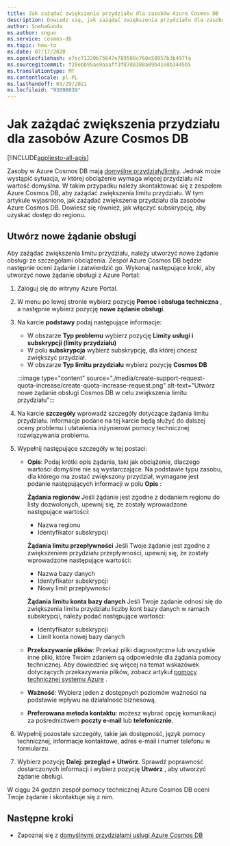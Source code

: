 ```yaml
---
title: Jak zażądać zwiększenia przydziału dla zasobów Azure Cosmos DB
description: Dowiedz się, jak zażądać zwiększenia przydziału dla zasobów Azure Cosmos DB. Dowiesz się również, jak włączyć subskrypcję, aby uzyskać dostęp do regionu.
author: SnehaGunda
ms.author: sngun
ms.service: cosmos-db
ms.topic: how-to
ms.date: 07/17/2020
ms.openlocfilehash: e7ec71220b75647e789508c760e50957b3b497fa
ms.sourcegitcommit: f28ebb95ae9aaaff3f87d8388a09b41e0b3445b5
ms.translationtype: MT
ms.contentlocale: pl-PL
ms.lasthandoff: 03/29/2021
ms.locfileid: "93090039"
---
```

# <a name="how-to-request-quota-increase-for-azure-cosmos-db-resources"></a>Jak zażądać zwiększenia przydziału dla zasobów Azure Cosmos DB
[!INCLUDE[appliesto-all-apis](includes/appliesto-all-apis.md)]

Zasoby w Azure Cosmos DB mają [domyślne przydziały/limity](concepts-limits.md). Jednak może wystąpić sytuacja, w której obciążenie wymaga więcej przydziału niż wartość domyślna. W takim przypadku należy skontaktować się z zespołem Azure Cosmos DB, aby zażądać zwiększenia limitu przydziału. W tym artykule wyjaśniono, jak zażądać zwiększenia przydziału dla zasobów Azure Cosmos DB. Dowiesz się również, jak włączyć subskrypcję, aby uzyskać dostęp do regionu.

## <a name="create-a-new-support-request"></a>Utwórz nowe żądanie obsługi

Aby zażądać zwiększenia limitu przydziału, należy utworzyć nowe żądanie obsługi ze szczegółami obciążenia. Zespół Azure Cosmos DB będzie następnie oceni żądanie i zatwierdzić go. Wykonaj następujące kroki, aby utworzyć nowe żądanie obsługi z Azure Portal:

1. Zaloguj się do witryny Azure Portal.

1. W menu po lewej stronie wybierz pozycję **Pomoc i obsługa techniczna** , a następnie wybierz pozycję **nowe żądanie obsługi**.

1. Na karcie **podstawy** podaj następujące informacje:

   * W obszarze **Typ problemu** wybierz pozycję **Limity usługi i subskrypcji (limity przydziału)**
   * W polu **subskrypcja** wybierz subskrypcję, dla której chcesz zwiększyć przydział.
   * W obszarze **Typ limitu przydziału** wybierz pozycję **Cosmos DB**

   :::image type="content" source="./media/create-support-request-quota-increase/create-quota-increase-request.png" alt-text="Utwórz nowe żądanie obsługi Cosmos DB w celu zwiększenia limitu przydziału":::

1. Na karcie **szczegóły** wprowadź szczegóły dotyczące żądania limitu przydziału. Informacje podane na tej karcie będą służyć do dalszej oceny problemu i ułatwienia inżynierowi pomocy technicznej rozwiązywania problemu.

1. Wypełnij następujące szczegóły w tej postaci:

   * **Opis**: Podaj krótki opis żądania, taki jak obciążenie, dlaczego wartości domyślne nie są wystarczające. Na podstawie typu zasobu, dla którego ma zostać zwiększony przydział, wymagane jest podanie następujących informacji w polu **Opis** :

     **Żądania regionów** Jeśli żądanie jest zgodne z dodaniem regionu do listy dozwolonych, upewnij się, że zostały wprowadzone następujące wartości:

        * Nazwa regionu
        * Identyfikator subskrypcji

     **Żądania limitu przepływności** Jeśli Twoje żądanie jest zgodne z zwiększeniem przydziału przepływności, upewnij się, że zostały wprowadzone następujące wartości:

        * Nazwa bazy danych
        * Identyfikator subskrypcji
        * Nowy limit przepływności

     **Żądania limitu konta bazy danych** Jeśli Twoje żądanie odnosi się do zwiększenia limitu przydziału liczby kont bazy danych w ramach subskrypcji, należy podać następujące wartości:

       * Identyfikator subskrypcji
       * Limit konta nowej bazy danych

   * **Przekazywanie plików**: Przekaż pliki diagnostyczne lub wszystkie inne pliki, które Twoim zdaniem są odpowiednie dla żądania pomocy technicznej. Aby dowiedzieć się więcej na temat wskazówek dotyczących przekazywania plików, zobacz artykuł [pomocy technicznej systemu Azure]( ../azure-portal/supportability/how-to-manage-azure-support-request.md#upload-files) .

   * **Ważność**: Wybierz jeden z dostępnych poziomów ważności na podstawie wpływu na działalność biznesową.

   * **Preferowana metoda kontaktu**: możesz wybrać opcję komunikacji za pośrednictwem **poczty e-mail** lub **telefonicznie**.

1. Wypełnij pozostałe szczegóły, takie jak dostępność, język pomocy technicznej, informacje kontaktowe, adres e-mail i numer telefonu w formularzu.

1. Wybierz pozycję **Dalej: przegląd + Utwórz**. Sprawdź poprawność dostarczonych informacji i wybierz pozycję **Utwórz** , aby utworzyć żądanie obsługi.

W ciągu 24 godzin zespół pomocy technicznej Azure Cosmos DB oceni Twoje żądanie i skontaktuje się z nim.

## <a name="next-steps"></a>Następne kroki

* Zapoznaj się z [domyślnymi przydziałami usługi Azure Cosmos DB](concepts-limits.md)
